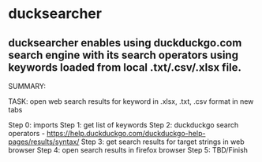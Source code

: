 # ducksearcher
## ducksearcher enables using duckduckgo.com search engine with its search operators using keywords loaded from local .txt/.csv/.xlsx file.
SUMMARY:

TASK: open web search results for keyword in .xlsx, .txt, .csv format in new tabs

Step 0: imports
Step 1: get list of keywords
Step 2: duckduckgo search operators - https://help.duckduckgo.com/duckduckgo-help-pages/results/syntax/
Step 3: get search results for target strings in web browser
Step 4: open search results in firefox browser
Step 5: TBD/Finish
